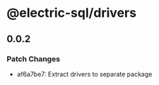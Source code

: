 # @electric-sql/drivers

## 0.0.2

### Patch Changes

- af6a7be7: Extract drivers to separate package
